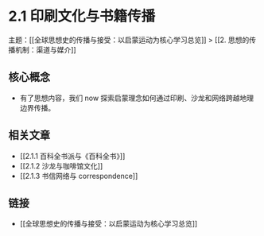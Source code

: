 # 2.1 印刷文化与书籍传播

主题：[[全球思想史的传播与接受：以启蒙运动为核心学习总览]] > [[2. 思想的传播机制：渠道与媒介]]

## 核心概念

- 有了思想内容，我们 now 探索启蒙理念如何通过印刷、沙龙和网络跨越地理边界传播。

## 相关文章

- [[2.1.1 百科全书派与《百科全书》]]
- [[2.1.2 沙龙与咖啡馆文化]]
- [[2.1.3 书信网络与 correspondence]]

## 链接

- [[全球思想史的传播与接受：以启蒙运动为核心学习总览]]

